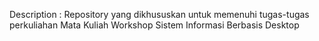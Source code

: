 Description :
Repository yang dikhususkan untuk memenuhi tugas-tugas perkuliahan Mata Kuliah Workshop Sistem Informasi Berbasis Desktop
